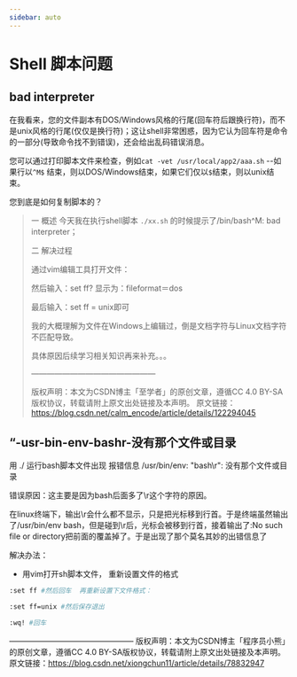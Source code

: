 ```yaml
---
sidebar: auto
---
```






# Shell 脚本问题



## bad interpreter

在我看来，您的文件副本有DOS/Windows风格的行尾(回车符后跟换行符)，而不是unix风格的行尾(仅仅是换行符)；这让shell非常困惑，因为它认为回车符是命令的一部分(导致命令找不到错误)，还会给出乱码错误消息。

您可以通过打印脚本文件来检查，例如`cat -vet /usr/local/app2/aaa.sh` --如果行以`^M$` 结束，则以DOS/Windows结束，如果它们仅以`$`结束，则以unix结束。

您到底是如何复制脚本的？



> 一 概述
>      今天我在执行shell脚本 `./xx.sh` 的时候提示了/bin/bash^M: bad interpreter；
>
> 二 解决过程
>
> 通过vim编辑工具打开文件：
>
> 然后输入：set ff?
>      显示为：fileformat＝dos
>
> 最后输入：set ff = unix即可
>
> 我的大概理解为文件在Windows上编辑过，倒是文档字符与Linux文档字符不匹配导致。
>
> 具体原因后续学习相关知识再来补充。。。
>
> ————————————————
>
> 版权声明：本文为CSDN博主「至学者」的原创文章，遵循CC 4.0 BY-SA版权协议，转载请附上原文出处链接及本声明。
> 原文链接：https://blog.csdn.net/calm_encode/article/details/122294045



## “-usr-bin-env-bashr-没有那个文件或目录

用 ./ 运行bash脚本文件出现 报错信息 /usr/bin/env: "bash\r": 没有那个文件或目录

错误原因：这主要是因为bash后面多了\r这个字符的原因。

在linux终端下，输出\r会什么都不显示，只是把光标移到行首。于是终端虽然输出了/usr/bin/env bash，但是碰到\r后，光标会被移到行首，接着输出了:No such file or directory把前面的覆盖掉了。于是出现了那个莫名其妙的出错信息了

解决办法：

- 用vim打开sh脚本文件， 重新设置文件的格式

```bash
:set ff #然后回车  再重新设置下文件格式：

:set ff=unix #然后保存退出

:wq! #回车
```

————————————————
版权声明：本文为CSDN博主「程序员小熊」的原创文章，遵循CC 4.0 BY-SA版权协议，转载请附上原文出处链接及本声明。
原文链接：https://blog.csdn.net/xiongchun11/article/details/78832947
